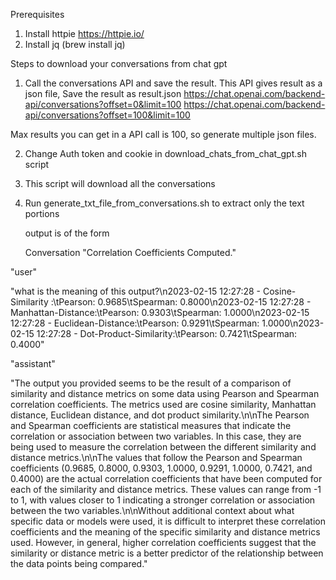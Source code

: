 Prerequisites
 1. Install httpie https://httpie.io/
 2. Install jq (brew install jq)

Steps to download your conversations from chat gpt

1. Call the conversations API and save the result. This API gives result as a json file, Save the result as result.json
https://chat.openai.com/backend-api/conversations?offset=0&limit=100
https://chat.openai.com/backend-api/conversations?offset=100&limit=100

Max results you can get in a API call is 100, so generate multiple json files.

2. Change Auth token and cookie in download_chats_from_chat_gpt.sh script 

3. This script will download all the conversations

4. Run generate_txt_file_from_conversations.sh to extract only the text portions 

    output is of the form 

    Conversation "Correlation Coefficients Computed."

"user"

"what is the meaning of this output?\n2023-02-15 12:27:28 - Cosine-Similarity :\tPearson: 0.9685\tSpearman: 0.8000\n2023-02-15 12:27:28 - Manhattan-Distance:\tPearson: 0.9303\tSpearman: 1.0000\n2023-02-15 12:27:28 - Euclidean-Distance:\tPearson: 0.9291\tSpearman: 1.0000\n2023-02-15 12:27:28 - Dot-Product-Similarity:\tPearson: 0.7421\tSpearman: 0.4000"

"assistant"

"The output you provided seems to be the result of a comparison of similarity and distance metrics on some data using Pearson and Spearman correlation coefficients. The metrics used are cosine similarity, Manhattan distance, Euclidean distance, and dot product similarity.\n\nThe Pearson and Spearman coefficients are statistical measures that indicate the correlation or association between two variables. In this case, they are being used to measure the correlation between the different similarity and distance metrics.\n\nThe values that follow the Pearson and Spearman coefficients (0.9685, 0.8000, 0.9303, 1.0000, 0.9291, 1.0000, 0.7421, and 0.4000) are the actual correlation coefficients that have been computed for each of the similarity and distance metrics. These values can range from -1 to 1, with values closer to 1 indicating a stronger correlation or association between the two variables.\n\nWithout additional context about what specific data or models were used, it is difficult to interpret these correlation coefficients and the meaning of the specific similarity and distance metrics used. However, in general, higher correlation coefficients suggest that the similarity or distance metric is a better predictor of the relationship between the data points being compared."
